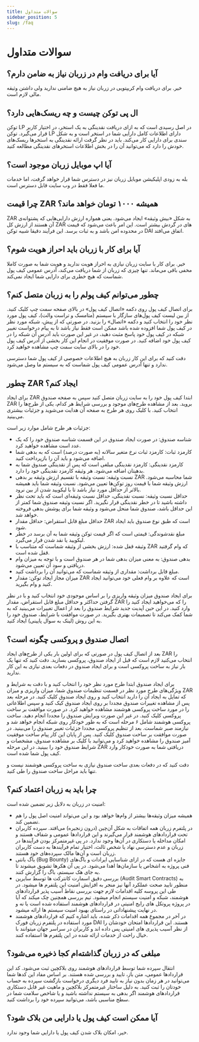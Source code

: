 ```yaml
---
title: سوالات متداول
sidebar_position: 5
slug: /faq
---
```


# سوالات متداول

## آیا برای دریافت وام در زربان نیاز به ضامن دارم؟

خیر. برای دریافت وام کریپتویی در زربان نیاز به هیچ ضامنی ندارید ولی داشتن وثیقه مالی لازم است.

## ال پی توکن چیست و چه ریسک‌هایی دارد؟

توکن LP در اصل رسیدی است که به ازای دریافت نقدینگی به یک استخر، در اختیار کاربر قرار می‌گیرد. توکن LP دارای اطلاعات کامل دارایی شما در استخر است و به شکل سندی برای دارایی کار می‌کند. باید در نظر گرفت ارائه‌ نقدینگی به استخرها ریسک‌های خودش را دارد که می‌توانید آن را در بخش اطلاعات استخرهای نقدینگی مطالعه کنید.

## آیا اپ موبایل زربان موجود است؟

بله به زودی اپلیکیشن موبایل زربان نیز در دسترس شما قرار خواهد گرفت، اما خدمات ما فعلا فقط در وب سایت قابل دسترس است.

## چرا قیمت ZAR همیشه ۱۰۰۰ تومان خواهد ماند؟

ZAR به شکل «بیش وثیقه» ایجاد می‌شود. یعنی همواره ارزش دارایی‌هایی که پشتوانه‌ی آن هستند از ارزش کل ZAR های در گردش بیشتر است. این امر باعث می‌شود که قیمت در محدوده‌ امن باشد و به ثبات برسد. این فرآیند دقیقا شبیه توکن DAI اتفاق می‌افتد.

## آیا برای کار با زربان باید احراز هویت شوم؟

خیر. برای کار با سایت زربان نیازی به احراز هویت ندارید و هویت شما به صورت کاملا مخفی باقی می‌ماند. تنها چیزی که زربان از شما دریافت می‌کند، آدرس عمومی کیف پول شماست که هیچ خطری برای دارایی شما ایجاد نمی‌کند.

## چطور می‌توانم کیف پولم را به زربان متصل کنم؟

برای اتصال کیف پول روی دکمه «اتصال کیف پول» در بالای صفحه سمت چپ کلیک کنید. از بین لیست کیف پول‌های سازگار با سیستم (متامسک و تراست والت)، کیف پول مورد نظر خود را انتخاب کنید و دکمه «اتصال» را بزنید. در صورتی که از پیش، شبکه مورد نظر در کیف پول شما افزوده شده باشد ممکن است فقط نیاز باشد تا به پیام درخواست تغییر شبکه در کیف پول خود پاسخ مثبت دهید، در غیر این صورت باید آدرس آن شبکه را در کیف پول خود اضافه کنید. در صورت موفقیت در انجام این کار بخشی از آدرس کیف پول خود را در بالای سایت سمت چپ مشاهده خواهید کرد.

دقت کنید که برای این کار زربان به هیچ اطلاعات خصوصی از کیف پول شما دسترسی ندارد و تنها آدرس عمومی کیف پول شماست که به سیستم ما وصل می‌شود.

## چطور ZAR ایجاد کنم؟

برای ایجاد ZAR ابتدا کیف پول خود را به سایت زربان متصل کنید سپس به صفحه صندوق ZAR بروید. بعد از مشاهده طرح‌های موجود و بررسی شرایط هر کدام، یکی از طرح‌ها را انتخاب کنید. با کلیک روی هر طرح به صفحه آن هدایت می‌شوید و جزئیات بیشتری می‌بینید.

جزئیات هر طرح شامل موارد زیر است:

- شناسه صندوق: در صورت ایجاد صندوق در این قسمت شناسه صندوق خود را که یک عدد است مشاهده خواهید کرد.
- کارمزد ثبات: کارمزد ثبات نرخ متغیر سالانه (به صورت درصد) است که به بدهی شما اضافه می‌شود و باید آن را بازپرداخت کنید. 
- کارمزد نقدینگی: کارمزد نقدینگی مبلغی است که پس از نقدینگی صندوق شما به بدهیتان اضافه می‌شود. هر وثیقه کارمزد نقدینگی خود را دارد. 
- نسبت وثیقه: نسبت وثیقه با تقسیم ارزش وثیقه بر بدهی ZAR شما محاسبه می‌شود. ارزش وثیقه شما با قیمت روز توکن‌ها تعیین می‌شود. نسبت وثیقه شما باید همیشه بالاتر از حداقل مورد نیاز باشد تا با لیکویید شدن از بین نرود.
- حداقل نسبت وثیقه: نسبت نقدینگی، حداقل نسبت وثیقه‌ای است که باید تحت نظر داشته باشید تا در خطر نقدینگی قرار نگیرید. اگر نسبت وثیقه صندوق شما کمتر از این حداقل باشد، صندوق شما منحل می‌شود و وثیقه شما برای پوشش بدهی فروخته خواهد شد.
- حداقل مبلغ قابل استقراض: حداقل مقدار ZAR است که طبق نوع صندوق باید ایجاد شود.
- مبلغ نقدشوندگی: قیمتی است که اگر قیمت توکن وثیقه شما به آن برسد در خطر لیکویید یا نقد شدن قرار می‌گیرد.
- وثیقه قفل شده: ارزش بخشی از وثیقه شماست که متناسب با ZAR که وام گرفتید قفل شده است.
- بدهی صندوق: به معنی میزان بدهی شما در هر صندوق است و با توجه به میزان وام دریافتی و سود آن تعیین می‌شود.
- مبلغ قابل برداشت: مقداری از وثیقه شماست که می‌توانید آن را برداشت کنید.
- میزان مجاز ایجاد توکن: مقدار ZAR است که علاوه بر وام فعلی خود می‌توانید ایجاد کنید و وام بگیرید.

برای ایجاد صندوق میزان وثیقه واریزی را بر اساس موجودی خود انتخاب کنید و با در نظر گرفتن حداکثر و حداقل مبلغ قابل استقراض، مقدار ZAR را که می‌خواهید ایجاد کنید را وارد کنید. در این حین آپدیت جدید شرایط صندوق را بعد از اعمال تغییرات می‌بینید که به شما کمک می‌کند تا تصمیمات بهتری بگیرید. در صورت موافقت با شرایط، صندوق خود را به این روش (لینک به سوال پایینی) ایجاد کنید.

## اتصال صندوق و پروکسی چگونه است؟

بعد از اتصال کیف پول در صورتی که برای اولین بار یکی از طرح‌های ایجاد ZAR را انتخاب می‌کنید لازم است که قبل از ایجاد صندوق، پروکسی بسازید. دقت کنید که تنها یک بار نیاز به ساخت پروکسی است و برای ایجاد صندوق در دفعات بعدی نیازی به این کار ندارید.

برای ایجاد صندوق ابتدا طرح مورد نظر خود را انتخاب کنید و با دقت به شرایط و ویژگی‌های طرح مورد نظر در قسمت تنظیمات صندوق شما، میزان واریزی و میزان ZAR که تمایل به ایجاد آن را دارید انتخاب کنید و روی ایجاد صندوق کلیک کنید. در مرحله بعد پس از مشاهده تغییرات صندوق مجددا بر روی ایجاد صندوق کیک کنید و سپس اطلاعاتی را در مورد ساخت پروکسی هوشمند مشاهده خواهید کرد. در صورت موافقت بر ساخت پروکسی کلیک کنید. در غیر این صورت ویرایش صندوق را مجددا انجام دهید. ساخت پروکسی هوشمند شامل ۶ مرحله است که به طور خودکار روی شبکه انجام خواهد شد و نیازمند صبر شماست. بعد از تنظیم پروکسی مجددا جزئیات تغییر صندوق را می‌بینید. در صورت موافقت بر ساخت صندوق کلیک کنید. پس از پایان این کار پیام ساخت موفقیت آمیز صندوق را مشاهده خواهید کرد و می‌توانید با کلیک بر مشاهده صندوق، مشخصات و شرایط صندوق خود را ببینید. در این مرحله ZAR دریافتی شما به صورت خودکار وارد کیف پول شما شده است.

دقت کنید که در دفعات بعدی ساخت صندوق نیازی به ساخت پروکسی هوشمند نیست و تنها باید مراحل ساخت صندوق را طی کنید.

## چرا باید به زربان اعتماد کنم؟

امنیت در زربان به دلایل زیر تضمین شده است:

- همیشه میزان وثیقه‌ها بیشتر از وام‌ها خواهد بود و این می‌تواند امنیت اصل پول را هم تضمین کند.
- در پلتفرم زربان همه‌ اتفاقات به شکل آن‌چین (درون زنجیره) می‌افتد. سپرده کاربران تحت قراردادهای هوشمند قرار می‌گیرند و این قراردادها عمومی و شفاف هستند و امکان مداخله یا دستکاری در آن‌ها وجود ندارد. در پی غیرمتمرکز بودن فرآیندها در زربان و عدم دسترسی نهاد یا شخص ثالث، اختیار تمام فرآیندها به دست کاربران زربان است و آن‌ها مالک سپرده‌های خود هستند.
- باگ بانتی (Bug Bounty) جایزه ای هست که در ازای شناسایی ایرادات و باگ‌های فنی پروژه به اشخاص یا سازمان‌ها اهدا می‌شود. در پی آن هکرها تشویق میشوند تا به جای هک سیستم، باگ را گزارش کنند.
- بررسی دقیق اسمارت کانترکت ها توسط سایرین (Audit Smart Contracts) به منظور تایید صحت عملکرد آنها نیز منجر به افزایش امنیت این پلتفرم ها میشود. در طی این پروسه کلیه اقدامات لازم جهت بررسی نقاط آسیب پذیر قراردادهای هوشمند، شبکه و امنیت سیستم انجام میشود. تیم بررسی همچنین چک میکند که آیا در پروژه پروتکل های رایج امنیتی در قراردادهای هوشمند استفاده شده است یا نه و در نهایت پیشنهاداتی در راستای بهبود امنیت سیستم ها ارائه میشود.
- در آخر در مجموع همه اقدامات ذکر شده، باید اشاره کنیم که قراردادهای هوشمند مورد استفاده در پلتفرم زربان فورک DAI هستند. این قراردادها امتحان خودشان را از نظر آسیب پذیری های امنیتی پس داده اند و کاربران در سراسر جهان میتوانند با خیال راحت از خدمات ارائه شده در این پلتفرم ها استفاده کنند.

## مبلغی که در زربان گذاشته‌ام کجا ذخیره می‌شود؟

انتقال سپرده شما توسط قراردادهای هوشمند روی بلاکچین ثبت می‌شود. کد این قراردادها عمومی، متن باز، تایید و بررسی شده هستند. بر اساس مفاد این کدها شما می‌توانید در هر زمان بدون نیاز به تایید فرد دیگری درخواست بازگشت سپرده‌ به حساب خودتان را ثبت کنید. به دلیل ساختار غیرمتمرکز بلاکچین و ماهیت غیر قابل دستکاری قراردادهای هوشمند اگر بدهی به سیستم نداشته باشید و یا شاخص سلامت شما در سطح مناسبی باشد، می‌توانید سپرده خود را برداشت کنید.  

## آیا ممکن است کیف پول یا دارایی من بلاک شود؟

خیر، امکان بلاک شدن کیف پول یا دارایی شما وجود ندارد. 
